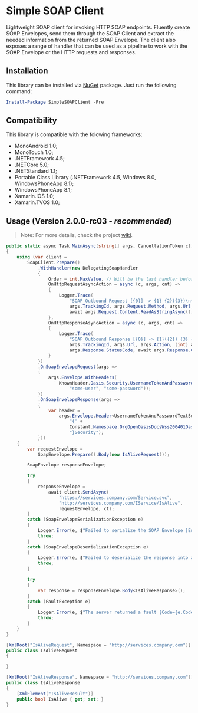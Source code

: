 # Simple SOAP Client
Lightweight SOAP client for invoking HTTP SOAP endpoints.
Fluently create SOAP Envelopes, send them through the SOAP Client and extract the needed information from the returned SOAP Envelope.
The client also exposes a range of handler that can be used as a pipeline to work with the SOAP Envelope or the HTTP requests and responses. 

## Installation 
This library can be installed via [NuGet](https://www.nuget.org/packages/SimpleSOAPClient/) package. Just run the following command:

```powershell
Install-Package SimpleSOAPClient -Pre
```

## Compatibility

This library is compatible with the folowing frameworks:

* MonoAndroid 1.0;
* MonoTouch 1.0;
* .NETFramework 4.5;
* .NETCore 5.0;
* .NETStandard 1.1;
* Portable Class Library (.NETFramework 4.5, Windows 8.0, WindowsPhoneApp 8.1);
* WindowsPhoneApp 8.1;
* Xamarin.iOS 1.0;
* Xamarin.TVOS 1.0;

## Usage (Version 2.0.0-rc03 - _recommended_)

> Note: For more details, check the project [wiki](https://github.com/gravity00/SimpleSOAPClient/wiki).

```csharp
public static async Task MainAsync(string[] args, CancellationToken ct)
{
	using (var client =
		SoapClient.Prepare()
			.WithHandler(new DelegatingSoapHandler
			{
				Order = int.MaxValue, // Will be the last handler before the request and the first after the response
				OnHttpRequestAsyncAction = async (c, args, cnt) =>
				{
					Logger.Trace(
						"SOAP Outbound Request [{0}] -> {1} {2}({3})\n{4}",
						args.TrackingId, args.Request.Method, args.Url, args.Action,
						await args.Request.Content.ReadAsStringAsync());
				},
				OnHttpResponseAsyncAction = async (c, args, cnt) =>
				{
					Logger.Trace(
						"SOAP Outbound Response [{0}] -> {1}({2}) {3} {4}\n{5}",
						args.TrackingId, args.Url, args.Action, (int) args.Response.StatusCode,
						args.Response.StatusCode, await args.Response.Content.ReadAsStringAsync());
				}
			})
			.OnSoapEnvelopeRequest(args =>
			{
				args.Envelope.WithHeaders(
					KnownHeader.Oasis.Security.UsernameTokenAndPasswordText(
						"some-user", "some-password"));
			})
			.OnSoapEnvelopeResponse(args =>
			{
				var header =
					args.Envelope.Header<UsernameTokenAndPasswordTextSoapHeader>(
						"{" +
						Constant.Namespace.OrgOpenOasisDocsWss200401Oasis200401WssWssecuritySecext10 +
						"}Security");
			}))
	{
		var requestEnvelope =
			SoapEnvelope.Prepare().Body(new IsAliveRequest());

		SoapEnvelope responseEnvelope;

		try
		{
			responseEnvelope =
				await client.SendAsync(
					"https://services.company.com/Service.svc",
					"http://services.company.com/IService/IsAlive",
					requestEnvelope, ct);
		}
		catch (SoapEnvelopeSerializationException e)
		{
			Logger.Error(e, $"Failed to serialize the SOAP Envelope [Envelope={e.Envelope}]");
			throw;
		}
		catch (SoapEnvelopeDeserializationException e)
		{
			Logger.Error(e, $"Failed to deserialize the response into a SOAP Envelope [XmlValue={e.XmlValue}]");
			throw;
		}

		try
		{
			var response = responseEnvelope.Body<IsAliveResponse>();
		}
		catch (FaultException e)
		{
			Logger.Error(e, $"The server returned a fault [Code={e.Code}, String={e.String}, Actor={e.Actor}]");
			throw;
		}
	}
}

[XmlRoot("IsAliveRequest", Namespace = "http://services.company.com")]
public class IsAliveRequest
{

}

[XmlRoot("IsAliveResponse", Namespace = "http://services.company.com")]
public class IsAliveResponse
{
	[XmlElement("IsAliveResult")]
	public bool IsAlive { get; set; }
}
```
